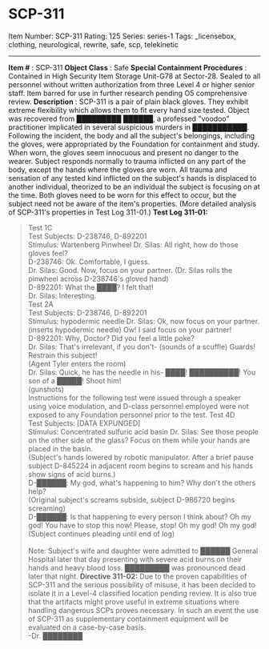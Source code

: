 # SCP-311
Item Number: SCP-311
Rating: 125
Series: series-1
Tags: _licensebox, clothing, neurological, rewrite, safe, scp, telekinetic

---

**Item #** : SCP-311
**Object Class** : Safe
**Special Containment Procedures** : Contained in High Security Item Storage Unit-G78 at Sector-28. Sealed to all personnel without written authorization from three Level 4 or higher senior staff. Item barred for use in further research pending O5 comprehensive review.
**Description** : SCP-311 is a pair of plain black gloves. They exhibit extreme flexibility which allows them to fit every hand size tested.
Object was recovered from █████████ ██████, a professed "voodoo" practitioner implicated in several suspicious murders in ███████████. Following the incident, the body and all the subject's belongings, including the gloves, were appropriated by the Foundation for containment and study.
When worn, the gloves seem innocuous and present no danger to the wearer. Subject responds normally to trauma inflicted on any part of the body, except the hands where the gloves are worn. All trauma and sensation of any tested kind inflicted on the subject's hands is displaced to another individual, theorized to be an individual the subject is focusing on at the time. Both gloves need to be worn for this effect to occur, but the subject need not be aware of the item's properties. (More detailed analysis of SCP-311's properties in Test Log 311-01.)
**Test Log 311-01:**
> Test 1C  
>  Test Subjects: D-238746, D-892201  
>  Stimulus: Wartenberg Pinwheel
> Dr. Silas: All right, how do those gloves feel?  
>  D-238746: Ok. Comfortable, I guess.  
>  Dr. Silas: Good. Now, focus on your partner. (Dr. Silas rolls the pinwheel across D-238746's gloved hand)  
>  D-892201: What the ████? I felt that!  
>  Dr. Silas: Interesting.  
>  <End Log>
> Test 2A  
>  Test Subjects: D-238746, D-892201  
>  Stimulus: hypodermic needle
> Dr. Silas: Ok, now focus on your partner. (inserts hypodermic needle) Ow! I said focus on your partner!  
>  D-892201: Why, Doctor? Did you feel a little poke?  
>  Dr. Silas: That's irrelevant, if you don't- (sounds of a scuffle) Guards! Restrain this subject!  
>  (Agent Tyler enters the room)  
>  Dr. Silas: Quick, he has the needle in his- ████! ██████████! You son of a █████! Shoot him!  
>  (gunshots)  
>  <End Log>
Instructions for the following test were issued through a speaker using voice modulation, and D-class personnel employed were not exposed to any Foundation personnel prior to the test.
> Test 4D  
>  Test Subjects: [DATA EXPUNGED]  
>  Stimulus: Concentrated sulfuric acid basin
> Dr. Silas: See those people on the other side of the glass? Focus on them while your hands are placed in the basin.  
>  (Subject's hands lowered by robotic manipulator. After a brief pause subject D-845224 in adjacent room begins to scream and his hands show signs of acid burns.)  
>  D-██████: My god, what's happening to him? Why don't the others help?  
>  (Original subject's screams subside, subject D-986720 begins screaming)  
>  D-██████: Is that happening to every person I think about? Oh my god! You have to stop this now! Please, stop! Oh my god! Oh my god!  
>  (Subject continues pleading until end of log)  
>  <End Log>  
>  Note: Subject's wife and daughter were admitted to ██████ General Hospital later that day presenting with severe acid burns on their hands and heavy blood loss. █████████ was pronounced dead later that night.
**Directive 311-02:** Due to the proven capabilities of SCP-311 and the serious possibility of misuse, it has been decided to isolate it in a Level-4 classified location pending review. It is also true that the artifacts might prove useful in extreme situations where handling dangerous SCPs proves necessary. In such an event the use of SCP-311 as supplementary containment equipment will be evaluated on a case-by-case basis.  
-Dr. ████████